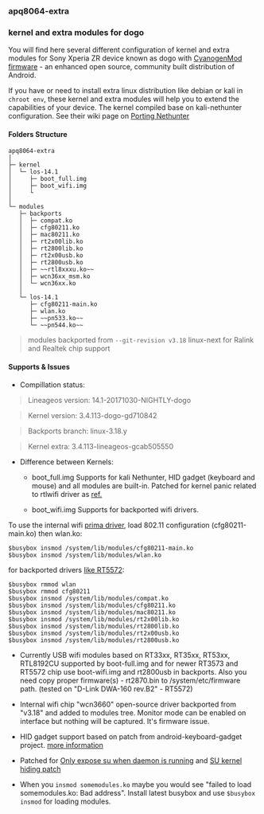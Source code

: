 ### apq8064-extra
### kernel and extra modules for dogo

You will find here several different configuration of kernel and extra modules for Sony Xperia ZR device known as dogo with [CyanogenMod firmware](https://wiki.cyanogenmod.org/w/About) - an enhanced open source, community built distribution of Android.

If you have or need to install extra linux distribution like debian or kali in `chroot env`, these kernel and extra modules will help you to extend the capabilities of your device. The kernel compiled base on kali-nethunter configuration. See their wiki page on [Porting Nethunter](https://github.com/offensive-security/kali-nethunter/wiki/Porting-Nethunter)


#### Folders Structure

```
apq8064-extra
│
├─ kernel
│  └─ los-14.1
│     ├─ boot_full.img
│     ├─ boot_wifi.img
│     └
│
└─ modules
   ├─ backports
   │  ├─ compat.ko
   │  ├─ cfg80211.ko
   │  ├─ mac80211.ko
   │  ├─ rt2x00lib.ko
   │  ├─ rt2800lib.ko
   │  ├─ rt2x00usb.ko
   │  ├─ rt2800usb.ko
   │  ├─ ~~rtl8xxxu.ko~~
   │  ├─ wcn36xx_msm.ko
   │  └─ wcn36xx.ko
   │
   └─ los-14.1
      ├─ cfg80211-main.ko
      ├─ wlan.ko
      ├─ ~~pn533.ko~~
      └─ ~~pn544.ko~~
```
> modules backported from `--git-revision v3.18` linux-next for Ralink and Realtek chip support

#### Supports & Issues

* Compillation status:
> Lineageos version: 14.1-20171030-NIGHTLY-dogo

> Kernel version: 3.4.113-dogo-gd710842

> Backports branch: linux-3.18.y

> Kernel extra: 3.4.113-lineageos-gcab505550

* Difference between Kernels:
  * boot_full.img Supports for kali Nethunter, HID gadget (keyboard and mouse) and all modules are built-in. Patched for kernel panic related to rtlwifi driver as [ref.](https://github.com/offensive-security/kali-nethunter/issues/624)

  * boot_wifi.img Supports for backported wifi drivers.

To use the internal wifi [prima driver](modules/los-14.1), load 802.11 configuration (cfg80211-main.ko) then wlan.ko:
```
$busybox insmod /system/lib/modules/cfg80211-main.ko
$busybox insmod /system/lib/modules/wlan.ko
```
for backported drivers [like RT5572](modules/backports):
```
$busybox rmmod wlan
$busybox rmmod cfg80211
$busybox insmod /system/lib/modules/compat.ko
$busybox insmod /system/lib/modules/cfg80211.ko
$busybox insmod /system/lib/modules/mac80211.ko
$busybox insmod /system/lib/modules/rt2x00lib.ko
$busybox insmod /system/lib/modules/rt2800lib.ko
$busybox insmod /system/lib/modules/rt2x00usb.ko
$busybox insmod /system/lib/modules/rt2800usb.ko
```

* Currently USB wifi modules based on RT33xx, RT35xx, RT53xx, RTL8192CU supported by boot-full.img and for newer RT3573 and RT5572 chip use boot-wifi.img and rt2800usb in backports. Also you need copy proper firmware(s) - rt2870.bin to /system/etc/firmware path. (tested on "D-Link DWA-160 rev.B2" - RT5572)

* Internal wifi chip "wcn3660" open-source driver backported from "v3.18" and added to modules tree. Monitor mode can be enabled on interface but nothing will be captured. It's firmware issue.

* HID gadget support based on patch from android-keyboard-gadget project. [more information](https://github.com/pelya/android-keyboard-gadget)

* Patched for [Only expose su when daemon is running](https://review.lineageos.org/#/c/170648) and [SU kernel hiding patch](_)

* When you `insmod somemodules.ko` maybe you would see "failed to load somemodules.ko: Bad address". Install latest busybox and use `$busybox insmod` for loading modules.

